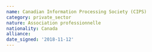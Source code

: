 ```yaml
---
name: Canadian Information Processing Society (CIPS) 
category: private_sector
nature: Association professionnelle 
nationality: Canada
alliance: 
date_signed: '2018-11-12'
---
```

    